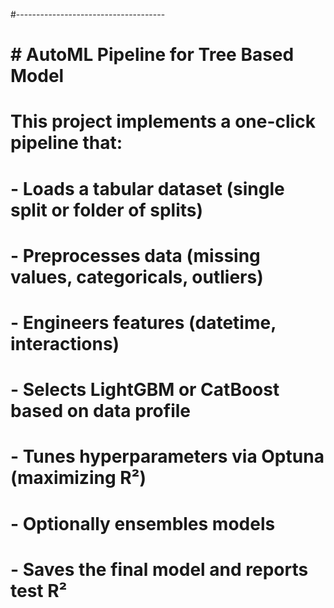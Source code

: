 #-------------------------------------
# # AutoML Pipeline for Tree Based Model
# 
# This project implements a one-click pipeline that:
# - Loads a tabular dataset (single split or folder of splits)
# - Preprocesses data (missing values, categoricals, outliers)
# - Engineers features (datetime, interactions)
# - Selects LightGBM or CatBoost based on data profile
# - Tunes hyperparameters via Optuna (maximizing R²)
# - Optionally ensembles models
# - Saves the final model and reports test R²
